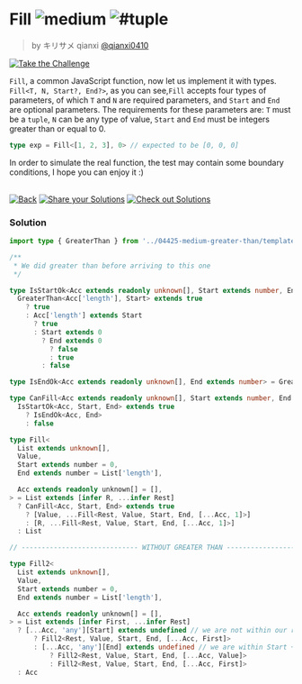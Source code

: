 <!--info-header-start--><h1>Fill <img src="https://img.shields.io/badge/-medium-d9901a" alt="medium"/> <img src="https://img.shields.io/badge/-%23tuple-999" alt="#tuple"/></h1><blockquote><p>by キリサメ qianxi <a href="https://github.com/qianxi0410" target="_blank">@qianxi0410</a></p></blockquote><p><a href="https://tsch.js.org/4518/play" target="_blank"><img src="https://img.shields.io/badge/-Take%20the%20Challenge-3178c6?logo=typescript&logoColor=white" alt="Take the Challenge"/></a> </p><!--info-header-end-->

`Fill`, a common JavaScript function, now let us implement it with types.
`Fill<T, N, Start?, End?>`, as you can see,`Fill` accepts four types of parameters, of which `T` and `N` are required parameters, and `Start` and `End` are optional parameters.
The requirements for these parameters are: `T` must be a `tuple`, `N` can be any type of value, `Start` and `End` must be integers greater than or equal to 0.

```ts
type exp = Fill<[1, 2, 3], 0> // expected to be [0, 0, 0]
```
In order to simulate the real function, the test may contain some boundary conditions, I hope you can enjoy it :)


<!--info-footer-start--><br><a href="../../README.md" target="_blank"><img src="https://img.shields.io/badge/-Back-grey" alt="Back"/></a> <a href="https://tsch.js.org/4518/answer" target="_blank"><img src="https://img.shields.io/badge/-Share%20your%20Solutions-teal" alt="Share your Solutions"/></a> <a href="https://tsch.js.org/4518/solutions" target="_blank"><img src="https://img.shields.io/badge/-Check%20out%20Solutions-de5a77?logo=awesome-lists&logoColor=white" alt="Check out Solutions"/></a> <!--info-footer-end--> 
 
### Solution
 
 
```ts
import type { GreaterThan } from '../04425-medium-greater-than/template'

/**
 * We did greater than before arriving to this one
 */

type IsStartOk<Acc extends readonly unknown[], Start extends number, End extends number> =
  GreaterThan<Acc['length'], Start> extends true
    ? true
    : Acc['length'] extends Start
      ? true
      : Start extends 0
        ? End extends 0
          ? false
          : true
        : false

type IsEndOk<Acc extends readonly unknown[], End extends number> = GreaterThan<End, Acc['length']>

type CanFill<Acc extends readonly unknown[], Start extends number, End extends number> =
  IsStartOk<Acc, Start, End> extends true
    ? IsEndOk<Acc, End>
    : false

type Fill<
  List extends unknown[],
  Value,
  Start extends number = 0,
  End extends number = List['length'],

  Acc extends readonly unknown[] = [],
> = List extends [infer R, ...infer Rest]
  ? CanFill<Acc, Start, End> extends true
    ? [Value, ...Fill<Rest, Value, Start, End, [...Acc, 1]>]
    : [R, ...Fill<Rest, Value, Start, End, [...Acc, 1]>]
  : List

// ----------------------------- WITHOUT GREATER THAN ------------------- //

type Fill2<
  List extends unknown[],
  Value,
  Start extends number = 0,
  End extends number = List['length'],

  Acc extends readonly unknown[] = [],
> = List extends [infer First, ...infer Rest]
  ? [...Acc, 'any'][Start] extends undefined // we are not within our range
      ? Fill2<Rest, Value, Start, End, [...Acc, First]>
      : [...Acc, 'any'][End] extends undefined // we are within Start +
          ? Fill2<Rest, Value, Start, End, [...Acc, Value]>
          : Fill2<Rest, Value, Start, End, [...Acc, First]>
  : Acc
```
